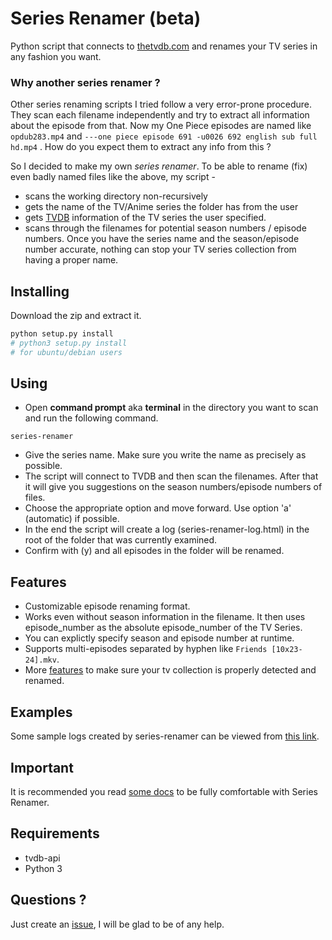 # Series Renamer (beta)

Python script that connects to [thetvdb.com](http://thetvdb.com) and renames your TV series in any fashion you want.


### Why another series renamer ?

Other series renaming scripts I tried follow a very error-prone procedure. They scan each filename independently and try to extract all information about the episode from that.
Now my One Piece episodes are named like `opdub283.mp4` and `---one piece episode 691 -u0026 692 english sub full hd.mp4` . How do you expect them to extract any info from this ?

So I decided to make my own *series renamer*. To be able to rename (fix) even badly named files like the above, my script -

* scans the working directory non-recursively
* gets the name of the TV/Anime series the folder has from the user
* gets [TVDB](http://thetvdb.com) information of the TV series the user specified.
* scans through the filenames for potential season numbers / episode numbers. Once you have the series name and the season/episode number accurate, nothing can stop your TV series collection from having a proper name.


## Installing

Download the zip and extract it.
```bash
python setup.py install
# python3 setup.py install
# for ubuntu/debian users
```


## Using

* Open **command prompt** aka **terminal** in the directory you want to scan and run the following command.
```
series-renamer
```
* Give the series name. Make sure you write the name as precisely as possible.
* The script will connect to TVDB and then scan the filenames. After that it will give you suggestions on the season numbers/episode numbers of files.
* Choose the appropriate option and move forward. Use option 'a' (automatic) if possible.
* In the end the script will create a log (series-renamer-log.html) in the root of the folder that was currently examined.
* Confirm with (y) and all episodes in the folder will be renamed.


## Features

* Customizable episode renaming format.
* Works even without season information in the filename. It then uses episode_number as the absolute episode_number of the TV Series.
* You can explictly specify season and episode number at runtime.
* Supports multi-episodes separated by hyphen like `Friends [10x23-24].mkv`.
* More [features](http://aviaryan.github.io/series-renamer/index.html#config) to make sure your tv collection is properly detected and renamed.


## Examples

Some sample logs created by series-renamer can be viewed from [this link](http://aviaryan.github.io/series-renamer/examples/index.html).


## Important

It is recommended you read [some docs](http://aviaryan.github.io/series-renamer/index.html#numbers) to be fully comfortable with Series Renamer.


## Requirements

* tvdb-api
* Python 3


## Questions ?

Just create an [issue](https://github.com/aviaryan/series-renamer/issues), I will be glad to be of any help.
